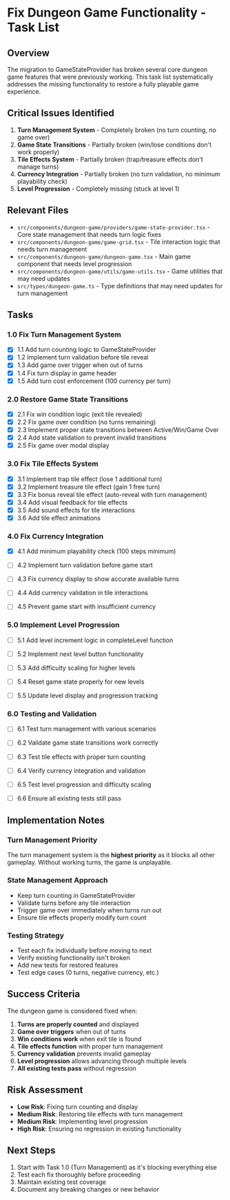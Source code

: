 # Fix Dungeon Game Functionality - Task List

## Overview

The migration to GameStateProvider has broken several core dungeon game features that were previously working. This task list systematically addresses the missing functionality to restore a fully playable game experience.

## Critical Issues Identified

1. **Turn Management System** - Completely broken (no turn counting, no game over)
2. **Game State Transitions** - Partially broken (win/lose conditions don't work properly)
3. **Tile Effects System** - Partially broken (trap/treasure effects don't manage turns)
4. **Currency Integration** - Partially broken (no turn validation, no minimum playability check)
5. **Level Progression** - Completely missing (stuck at level 1)

## Relevant Files

- `src/components/dungeon-game/providers/game-state-provider.tsx` - Core state management that needs turn logic fixes
- `src/components/dungeon-game/game-grid.tsx` - Tile interaction logic that needs turn management
- `src/components/dungeon-game/dungeon-game.tsx` - Main game component that needs level progression
- `src/components/dungeon-game/utils/game-utils.tsx` - Game utilities that may need updates
- `src/types/dungeon-game.ts` - Type definitions that may need updates for turn management

## Tasks

### 1.0 Fix Turn Management System

- [x] 1.1 Add turn counting logic to GameStateProvider
- [x] 1.2 Implement turn validation before tile reveal
- [x] 1.3 Add game over trigger when out of turns
- [x] 1.4 Fix turn display in game header
- [x] 1.5 Add turn cost enforcement (100 currency per turn)

### 2.0 Restore Game State Transitions

- [x] 2.1 Fix win condition logic (exit tile revealed)
- [x] 2.2 Fix game over condition (no turns remaining)
- [x] 2.3 Implement proper state transitions between Active/Win/Game Over
- [x] 2.4 Add state validation to prevent invalid transitions
- [x] 2.5 Fix game over modal display

### 3.0 Fix Tile Effects System

- [x] 3.1 Implement trap tile effect (lose 1 additional turn)
- [x] 3.2 Implement treasure tile effect (gain 1 free turn)
- [x] 3.3 Fix bonus reveal tile effect (auto-reveal with turn management)
- [x] 3.4 Add visual feedback for tile effects
- [x] 3.5 Add sound effects for tile interactions
- [x] 3.6 Add tile effect animations

### 4.0 Fix Currency Integration

- [x] 4.1 Add minimum playability check (100 steps minimum)
- [ ] 4.2 Implement turn validation before game start
- [ ] 4.3 Fix currency display to show accurate available turns

- [ ] 4.4 Add currency validation in tile interactions
- [ ] 4.5 Prevent game start with insufficient currency

### 5.0 Implement Level Progression

- [ ] 5.1 Add level increment logic in completeLevel function
- [ ] 5.2 Implement next level button functionality

- [ ] 5.3 Add difficulty scaling for higher levels
- [ ] 5.4 Reset game state properly for new levels
- [ ] 5.5 Update level display and progression tracking

### 6.0 Testing and Validation

- [ ] 6.1 Test turn management with various scenarios
- [ ] 6.2 Validate game state transitions work correctly
- [ ] 6.3 Test tile effects with proper turn counting
- [ ] 6.4 Verify currency integration and validation

- [ ] 6.5 Test level progression and difficulty scaling
- [ ] 6.6 Ensure all existing tests still pass

## Implementation Notes

### Turn Management Priority

The turn management system is the **highest priority** as it blocks all other gameplay. Without working turns, the game is unplayable.

### State Management Approach

- Keep turn counting in GameStateProvider
- Validate turns before any tile interaction
- Trigger game over immediately when turns run out
- Ensure tile effects properly modify turn count

### Testing Strategy

- Test each fix individually before moving to next
- Verify existing functionality isn't broken
- Add new tests for restored features
- Test edge cases (0 turns, negative currency, etc.)

## Success Criteria

The dungeon game is considered fixed when:

1. **Turns are properly counted** and displayed
2. **Game over triggers** when out of turns
3. **Win conditions work** when exit tile is found
4. **Tile effects function** with proper turn management
5. **Currency validation** prevents invalid gameplay
6. **Level progression** allows advancing through multiple levels
7. **All existing tests pass** without regression

## Risk Assessment

- **Low Risk**: Fixing turn counting and display
- **Medium Risk**: Restoring tile effects with turn management
- **Medium Risk**: Implementing level progression
- **High Risk**: Ensuring no regression in existing functionality

## Next Steps

1. Start with Task 1.0 (Turn Management) as it's blocking everything else
2. Test each fix thoroughly before proceeding
3. Maintain existing test coverage
4. Document any breaking changes or new behavior
